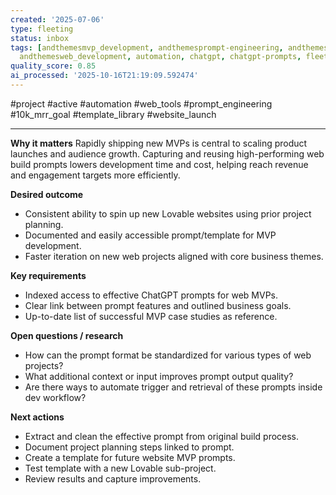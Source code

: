 ```yaml
---
created: '2025-07-06'
type: fleeting
status: inbox
tags: [andthemesmvp_development, andthemesprompt-engineering, andthemesprompt_engineering,
  andthemesweb_development, automation, chatgpt, chatgpt-prompts, fleeting]
quality_score: 0.85
ai_processed: '2025-10-16T21:19:09.592474'
---
```




#project #active #automation #web_tools #prompt_engineering #10k_mrr_goal #template_library #website_launch

---



**Why it matters** Rapidly shipping new MVPs is central to scaling product launches and audience growth. Capturing and reusing high-performing web build prompts lowers development time and cost, helping reach revenue and engagement targets more efficiently.

**Desired outcome**

- Consistent ability to spin up new Lovable websites using prior project planning.
- Documented and easily accessible prompt/template for MVP development.
- Faster iteration on new web projects aligned with core business themes.

**Key requirements**

- Indexed access to effective ChatGPT prompts for web MVPs.
- Clear link between prompt features and outlined business goals.
- Up-to-date list of successful MVP case studies as reference.

**Open questions / research**

- How can the prompt format be standardized for various types of web projects?
- What additional context or input improves prompt output quality?
- Are there ways to automate trigger and retrieval of these prompts inside dev workflow?

**Next actions**

- Extract and clean the effective prompt from original build process.
- Document project planning steps linked to prompt.
- Create a template for future website MVP prompts.
- Test template with a new Lovable sub-project.
- Review results and capture improvements.

